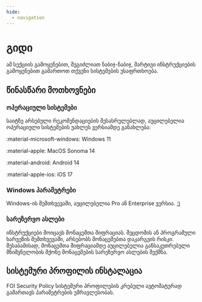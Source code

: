 ```yaml
---
hide:
  - navigation
---
```


# გიდი

ამ სექციის გამოყენებით, შეგიძლიათ ნაბიჯ-ნაბიჯ, მარტივი ინსტრუქციების გამოყენებით
გამართოთ თქვენი სისტემების უსაფრთხოება.

## წინასწარი მოთხოვნები

### ოპერაციული სისტემები

საიტზე არსებული რეკომენდაციების შესასრულებლად, აუცილებელია ოპერაციული სისტემების უახლეს
ვერსიამდე განახლება:

:material-microsoft-windows: Windows 11

:material-apple: MacOS Sonoma 14

:material-android: Android 14

:material-apple-ios: iOS 17

### Windows პარამეტრები


Windows-ის შემთხვევაში, აუცილებელია Pro ან Enterprise ვერსია. [;)](https://github.com/massgravel/Microsoft-Activation-Scripts)


### სარეზერვო ასლები

ინსტრუქციები მოიცავს მონაცემთა შიფრაციას. შეცდომის ან პროგრამული ხარვეზის შემთხვევაში, 
არსებობს მონაცემებთა დაკარგვის რისკი. შესაბამისად, მონაცემთა შიფრაციამდე აუცილებელია
განსაკუთრებული მნიშვნელობის მქონე მონაცემების სარეზერვო ასლების შექმნა.


## სისტემური პროფილის ინსტალაცია

FOI Security Policy სისტემური პროფილების კრებული ავტომატურად გამართავს პარამეტრების უმრავლესობას.

